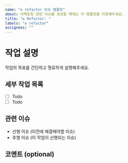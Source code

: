 ```yaml
---
name: "♻️ refactor 이슈 템플릿"
about: 리팩토링 관련 이슈를 생성할 때에는 이 템플릿을 이용해주세요.
title: "♻️ Refactor: "
labels: "♻️ refactor"
assignees: ""
---
```


# 작업 설명

작업의 목표를 간단하고 명료하게 설명해주세요.

## 세부 작업 목록

- [ ] Todo
- [ ] Todo

## 관련 이슈

- 선행 이슈 (이전에 해결해야할 이슈)
- 후행 이슈 (이 작업이 선행되는 이슈)

## 코멘트 (optional)
